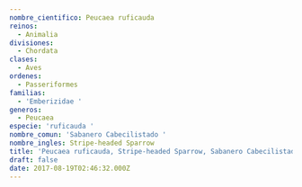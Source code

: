 ```yaml
---
nombre_cientifico: Peucaea ruficauda
reinos:
  - Animalia
divisiones:
  - Chordata
clases:
  - Aves
ordenes:
  - Passeriformes
familias:
  - 'Emberizidae '
generos:
  - Peucaea
especie: 'ruficauda '
nombre_comun: 'Sabanero Cabecilistado '
nombre_ingles: Stripe-headed Sparrow
title: 'Peucaea ruficauda, Stripe-headed Sparrow, Sabanero Cabecilistado '
draft: false
date: 2017-08-19T02:46:32.000Z
---
```


